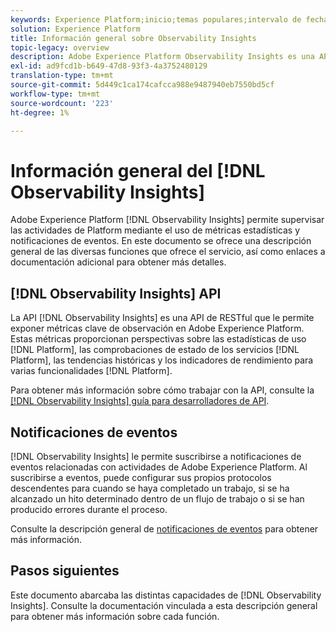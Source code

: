 ```yaml
---
keywords: Experience Platform;inicio;temas populares;intervalo de fechas
solution: Experience Platform
title: Información general sobre Observability Insights
topic-legacy: overview
description: Adobe Experience Platform Observability Insights es una API de RESTful que le permite exponer métricas clave en actividades de Platform. Estas métricas proporcionan información sobre las estadísticas de uso de Platform, las comprobaciones de estado de los servicios de Platform, las tendencias históricas y los indicadores de rendimiento de varias funcionalidades de Platform.
exl-id: ad9fcd1b-b649-47d8-93f3-4a3752480129
translation-type: tm+mt
source-git-commit: 5d449c1ca174cafcca988e9487940eb7550bd5cf
workflow-type: tm+mt
source-wordcount: '223'
ht-degree: 1%

---
```


# Información general del [!DNL Observability Insights]

Adobe Experience Platform [!DNL Observability Insights] permite supervisar las actividades de Platform mediante el uso de métricas estadísticas y notificaciones de eventos. En este documento se ofrece una descripción general de las diversas funciones que ofrece el servicio, así como enlaces a documentación adicional para obtener más detalles.

## [!DNL Observability Insights] API

La API [!DNL Observability Insights] es una API de RESTful que le permite exponer métricas clave de observación en Adobe Experience Platform. Estas métricas proporcionan perspectivas sobre las estadísticas de uso [!DNL Platform], las comprobaciones de estado de los servicios [!DNL Platform], las tendencias históricas y los indicadores de rendimiento para varias funcionalidades [!DNL Platform].

Para obtener más información sobre cómo trabajar con la API, consulte la [[!DNL Observability Insights] guía para desarrolladores de API](./api/overview.md).

## Notificaciones de eventos

[!DNL Observability Insights] le permite suscribirse a notificaciones de eventos relacionadas con actividades de Adobe Experience Platform. Al suscribirse a eventos, puede configurar sus propios protocolos descendentes para cuando se haya completado un trabajo, si se ha alcanzado un hito determinado dentro de un flujo de trabajo o si se han producido errores durante el proceso.

Consulte la descripción general de [notificaciones de eventos](./notifications/overview.md) para obtener más información.

## Pasos siguientes

Este documento abarcaba las distintas capacidades de [!DNL Observability Insights]. Consulte la documentación vinculada a esta descripción general para obtener más información sobre cada función.
